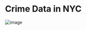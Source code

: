 # Crime Data in NYC
![image](http://www.whec.com/whecimages/repository/2018-03/crime-scene-generic-1-1.jpg)
